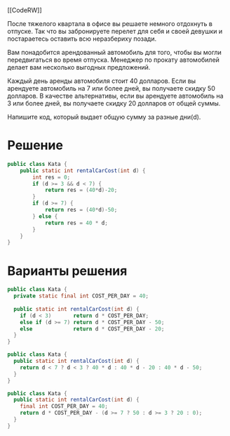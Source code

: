 [[CodeRW]]

После тяжелого квартала в офисе вы решаете немного отдохнуть в отпуске. Так что вы забронируете перелет для себя и своей девушки и постараетесь оставить всю неразбериху позади.

Вам понадобится арендованный автомобиль для того, чтобы вы могли передвигаться во время отпуска. Менеджер по прокату автомобилей делает вам несколько выгодных предложений.

Каждый день аренды автомобиля стоит 40 долларов. Если вы арендуете автомобиль на 7 или более дней, вы получаете скидку 50 долларов. В качестве альтернативы, если вы арендуете автомобиль на 3 или более дней, вы получаете скидку 20 долларов от общей суммы.

Напишите код, который выдает общую сумму за разные дни(d).

# Решение

```java ignore
public class Kata {  
    public static int rentalCarCost(int d) {  
        int res = 0;  
        if (d >= 3 && d < 7) {  
            return res = (40*d)-20;  
        }  
        if (d >= 7) {  
            return res = (40*d)-50;  
        } else {  
            return res = 40 * d;  
        }  
    }  
}
```

# Варианты решения

```java ignore
public class Kata {
  private static final int COST_PER_DAY = 40;
  
  public static int rentalCarCost(int d) {
    if (d < 3)       return d * COST_PER_DAY;
    else if (d >= 7) return d * COST_PER_DAY - 50;
    else             return d * COST_PER_DAY - 20;
  }
}
```


```java ignore
public class Kata {
  public static int rentalCarCost(int d) {
    return d < 7 ? d < 3 ? 40 * d : 40 * d - 20 : 40 * d - 50;
  }
}
```

```java ignore
public class Kata {
  public static int rentalCarCost(int d) {
    final int COST_PER_DAY = 40;
    return d * COST_PER_DAY - (d >= 7 ? 50 : d >= 3 ? 20 : 0); 
  }
}
```